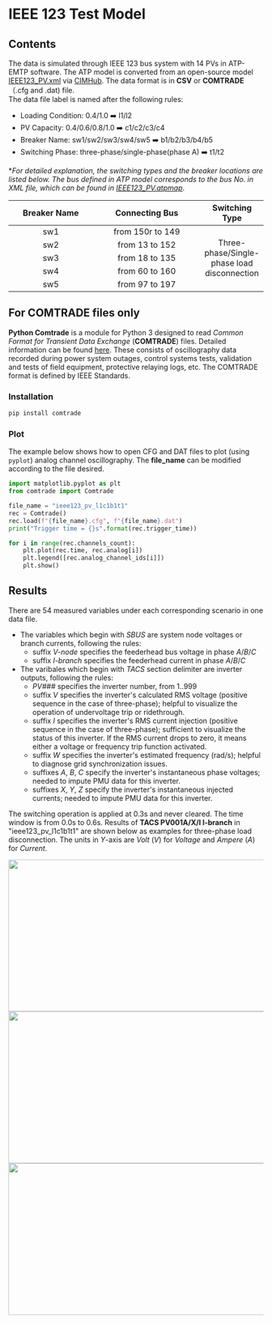 # IEEE 123 Test Model
## Contents
The data is simulated through IEEE 123 bus system with 14 PVs in ATP-EMTP software. The ATP model is converted from an open-source model [IEEE123_PV.xml](https://github.com/GRIDAPPSD/CIMHub/blob/feature/SETO/OEDI/xml/IEEE123_PV.xml) via [CIMHub](https://github.com/GRIDAPPSD/CIMHub/tree/feature/SETO). The data format is in **CSV** or **COMTRADE**（.cfg and .dat) file.<br>
The data file label is named after the following rules:<br>
* Loading Condition: 0.4/1.0 ➡️ l1/l2<br>
* PV Capacity: 0.4/0.6/0.8/1.0 ➡️ c1/c2/c3/c4<br>
* Breaker Name: sw1/sw2/sw3/sw4/sw5 ➡️ b1/b2/b3/b4/b5
* Switching Phase: three-phase/single-phase(phase A) ➡️ t1/t2<br>

*_For detailed explanation, the switching types and the breaker locations are listed below. The bus defined in ATP model corresponds to the bus No. in XML file, which can be found in [IEEE123_PV.atpmap](https://github.com/yuqingdong0/Transient-Data-for-OEDI/blob/main/Simulation%20Data/IEEE%20123/Switching%20Operations/IEEE123_PV.atpmap)_.<br>
<table style="width:100%">
    <thead>
        <tr>
            <th style="width:40%">Breaker Name</th>
            <th style="width:50%">Connecting Bus</th>
            <th style="width:10%">Switching Type</th>
        </tr>
    </thead>
    <tbody align="center">
        <tr>
            <td>sw1</td>
            <td>from 150r to 149</td>
            <td rowspan=5>Three-phase/Single-phase load disconnection</td>
        </tr>
        <tr>
            <td>sw2</td>
            <td>from 13 to 152</td>
        </tr>
        <tr>
            <td>sw3</td>
            <td>from 18 to 135</td>
        </tr>
        <tr>
            <td>sw4</td>
            <td>from 60 to 160</td>
        </tr>
        <tr>
            <td>sw5</td>
            <td>from 97 to 197</td>
        </tr>
    </tbody>
</table>

## For COMTRADE files only
**Python Comtrade** is a module for Python 3 designed to read *Common Format for Transient Data Exchange* (**COMTRADE**) files. Detailed information can be found [here](https://github.com/dparrini/python-comtrade). These consists of oscillography data recorded during power system outages, control systems tests, validation and tests of field equipment, protective relaying logs, etc. The COMTRADE format is defined by IEEE Standards.
### Installation

```python
pip install comtrade
```

### Plot
The example below shows how to open CFG and DAT files to plot (using `pyplot`) analog channel oscillography. The **file_name** can be modified according to the file desired.

```python
import matplotlib.pyplot as plt
from comtrade import Comtrade

file_name = "ieee123_pv_l1c1b1t1"
rec = Comtrade()
rec.load(f"{file_name}.cfg", f"{file_name}.dat")
print("Trigger time = {}s".format(rec.trigger_time))

for i in range(rec.channels_count):
    plt.plot(rec.time, rec.analog[i])
    plt.legend([rec.analog_channel_ids[i]])
    plt.show()
```

## Results
There are 54 measured variables under each corresponding scenario in one data file. 
* The variables which begin with _SBUS_ are system node voltages or branch currents, following the rules:
  * suffix _V-node_ specifies the feederhead bus voltage in phase _A_/_B_/_C_
  * suffix _I-branch_ specifies the feederhead current in phase _A_/_B_/_C_
* The varibales which begin with _TACS_ section delimiter are inverter outputs, following the rules:
    * _PV###_ specifies the inverter number, from 1..999
    * suffix _V_ specifies the inverter's calculated RMS voltage (positive sequence in the case of three-phase); helpful to visualize the operation of undervoltage trip or ridethrough.
    * suffix _I_ specifies the inverter's RMS current injection (positive sequence in the case of three-phase); sufficient to visualize the status of this inverter. If the RMS current drops to zero, it means either a voltage or frequency trip function activated.
    * suffix _W_ specifies the inverter's estimated frequency (rad/s); helpful to diagnose grid synchronization issues.
    * suffixes _A_, _B_, _C_ specify the inverter's instantaneous phase voltages; needed to impute PMU data for this inverter.
    * suffixes _X_, _Y_, _Z_ specify the inverter's instantaneous injected currents; needed to impute PMU data for this inverter.


The switching operation is applied at 0.3s and never cleared. The time window is from 0.0s to 0.6s. Results of **TACS PV001A/X/I I-branch** in "ieee123_pv_l1c1b1t1" are shown below as examples for three-phase load disconnection. The units in *Y*-axis are *Volt* (*V*) for *Voltage* and *Ampere* (*A*) for *Current*.<br>

<img src="https://user-images.githubusercontent.com/113486786/208825883-080af374-9399-437a-8c03-d33e2f883553.png" width="600" height="300">
<img src="https://user-images.githubusercontent.com/113486786/208825941-b2f3f8dc-8cef-4fd6-95a5-ec988bfb4ecb.png" width="600" height="300">
<img src="https://user-images.githubusercontent.com/113486786/208826009-024f90ff-6ce2-4b9a-8ceb-75234c9ea3c2.png" width="600" height="300">
